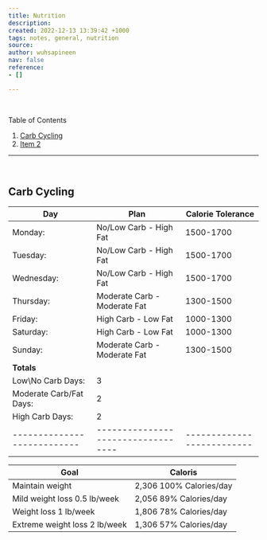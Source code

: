 ```yaml
---
title: Nutrition
description: 
created: 2022-12-13 13:39:42 +1000
tags: notes, general, nutrition
source: 
author: wuhsapineen
nav: false
reference:
- []

---
```

<br />

Table of Contents

1.  [Carb Cycling][1]
1.  [Item 2][2]

---

<br />
<span id="carb-cycling" hidden="true">1</span>

## Carb Cycling
| Day | Plan | Calorie Tolerance | 
| --- | --- | --- |
| Monday: | No/Low Carb - High Fat | 1500-1700 |
| Tuesday: | No/Low Carb - High Fat | 1500-1700 |
| Wednesday: | No/Low Carb - High Fat | 1500-1700 |
| Thursday: | Moderate Carb - Moderate Fat | 1300-1500 |
| Friday: | High Carb - Low Fat | 1000-1300 |
| Saturday: | High Carb - Low Fat | 1000-1300 |
| Sunday: | Moderate Carb - Moderate Fat | 1300-1500 |
| **Totals** |
| Low\No Carb Days: | 3 |
| Moderate Carb/Fat Days: | 2 |
| High Carb Days: | 2 |
| --------------------------- | ---------------------------------- | -------------------------- |

| Goal | Caloris | 
| --- | --- |
| Maintain weight | 2,306 100% Calories/day |
| Mild weight loss 0.5 lb/week | 2,056 89% Calories/day |
| Weight loss 1 lb/week | 1,806 78% Calories/day |
| Extreme weight loss 2 lb/week | 1,306 57% Calories/day |

<!-- reference-links -->
[1]: #carb-cycling
[2]: item2.md "title"
<!-- endreference-links -->